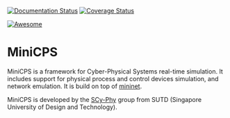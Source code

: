 [![Documentation Status](https://readthedocs.org/projects/minicps/badge/?version=latest)](http://minicps.readthedocs.io/en/latest/?badge=latest)
[![Coverage Status][CS img]][Coverage Status]

[Coverage Status]: https://travis-ci.org/scy-phy/minicps
[CS img]: https://travis-ci.org/scy-phy/minicps.svg
[![Awesome](https://cdn.rawgit.com/sindresorhus/awesome/d7305f38d29fed78fa85652e3a63e154dd8e8829/media/badge.svg)](https://github.com/hslatman/awesome-industrial-control-system-security)

# MiniCPS #

MiniCPS is a framework for Cyber-Physical Systems real-time simulation. It
includes support for physical process and control devices simulation, and
network emulation. It is build on top of
[mininet](https://github.com/mininet/mininet).

MiniCPS is developed by the [SCy-Phy](http://scy-phy.github.io/index.html)
group from SUTD (Singapore University of Design and Technology).
